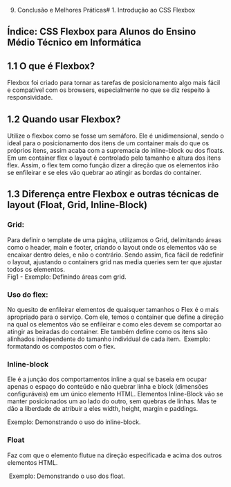 9. Conclusão e Melhores Práticas# 1\. Introdução ao CSS Flexbox

## Índice: CSS Flexbox para Alunos do Ensino Médio Técnico em Informática

## 1.1 O que é Flexbox?

Flexbox foi criado para tornar as tarefas de posicionamento algo mais fácil e compatível com os browsers, especialmente no que se diz respeito à responsividade.

## 1.2 Quando usar Flexbox?

Utilize o flexbox como se fosse um semáforo. Ele é unidimensional, sendo o ideal para o posicionamento dos itens de um container mais do que os próprios itens, assim acaba com a supremacia do inline-block ou dos floats. Em um container flex o layout é controlado pelo tamanho e altura dos itens flex. Assim, o flex tem como função dizer a direção que os elementos irão se enfileirar e se eles vão quebrar ao atingir as bordas do container.

## 1.3 Diferença entre Flexbox e outras técnicas de layout (Float, Grid, Inline-Block)

### Grid:

Para definir o template de uma página, utilizamos o Grid, delimitando áreas como o header, main e footer, criando o layout onde os elementos vão se encaixar dentro deles, e não o contrário. Sendo assim, fica fácil de redefinir o layout, ajustando o containers grid nas media queries sem ter que ajustar todos os elementos.  
![<gridExample>](<./img/gridExample.webp>)  
Fig1 \- Exemplo: Definindo áreas com grid.

### Uso do flex:

No quesito de enfileirar elementos de quaisquer tamanhos o Flex é o mais apropriado para o serviço. Com ele, temos o container que define a direção na qual os elementos vão se enfileirar e como eles devem se comportar ao atingir as beiradas do container. Ele também define como os itens são alinhados independente do tamanho individual de cada item.
![<gridExample>](<./img/flexExample.webp>)
Exemplo: formatando os compostos com o flex.

### Inline-block

Ele é a junção dos comportamentos inline a qual se baseia em ocupar apenas o espaço do conteúdo e não quebrar linha e block (dimensões configuráveis) em um único elemento HTML. Elementos Inline-Block vão se manter posicionados um ao lado do outro, sem quebras de linhas. Mas te dão a liberdade de atribuir a eles width, height, margin e paddings.

![<gridExample>](<./img/inlineBlockExample.JPG>)  
Exemplo: Demonstrando o uso do inline-block.

### Float

Faz com que o elemento flutue na direção especificada e acima dos outros elementos HTML.

![<gridExample>](<./img/exampleFloat.PNG>)
Exemplo: Demonstrando o uso dos float.